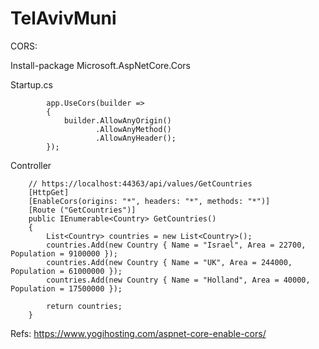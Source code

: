 # TelAvivMuni



CORS:

Install-package Microsoft.AspNetCore.Cors


Startup.cs

            app.UseCors(builder =>
            {
                builder.AllowAnyOrigin()
                       .AllowAnyMethod()
                       .AllowAnyHeader();
            });
			
Controller			

        // https://localhost:44363/api/values/GetCountries
        [HttpGet]
        [EnableCors(origins: "*", headers: "*", methods: "*")]
        [Route ("GetCountries")]
        public IEnumerable<Country> GetCountries()
        {
            List<Country> countries = new List<Country>();
            countries.Add(new Country { Name = "Israel", Area = 22700, Population = 9100000 });
            countries.Add(new Country { Name = "UK", Area = 244000, Population = 61000000 });
            countries.Add(new Country { Name = "Holland", Area = 40000, Population = 17500000 });

            return countries;
        }


Refs:
https://www.yogihosting.com/aspnet-core-enable-cors/
